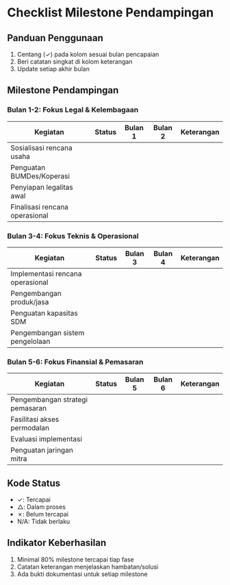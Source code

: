 # Checklist Milestone Pendampingan

## Panduan Penggunaan

1. Centang (✓) pada kolom sesuai bulan pencapaian
2. Beri catatan singkat di kolom keterangan
3. Update setiap akhir bulan

## Milestone Pendampingan

### Bulan 1-2: Fokus Legal & Kelembagaan

| Kegiatan | Status | Bulan 1 | Bulan 2 | Keterangan |
|----------|--------|---------|---------|------------|
| Sosialisasi rencana usaha | | | | |
| Penguatan BUMDes/Koperasi | | | | |
| Penyiapan legalitas awal | | | | |
| Finalisasi rencana operasional | | | | |

### Bulan 3-4: Fokus Teknis & Operasional

| Kegiatan | Status | Bulan 3 | Bulan 4 | Keterangan |
|----------|--------|---------|---------|------------|
| Implementasi rencana operasional | | | | |
| Pengembangan produk/jasa | | | | |
| Penguatan kapasitas SDM | | | | |
| Pengembangan sistem pengelolaan | | | | |

### Bulan 5-6: Fokus Finansial & Pemasaran

| Kegiatan | Status | Bulan 5 | Bulan 6 | Keterangan |
|----------|--------|---------|---------|------------|
| Pengembangan strategi pemasaran | | | | |
| Fasilitasi akses permodalan | | | | |
| Evaluasi implementasi | | | | |
| Penguatan jaringan mitra | | | | |

## Kode Status

- ✓: Tercapai
- △: Dalam proses
- ✗: Belum tercapai
- N/A: Tidak berlaku

## Indikator Keberhasilan

1. Minimal 80% milestone tercapai tiap fase
2. Catatan keterangan menjelaskan hambatan/solusi
3. Ada bukti dokumentasi untuk setiap milestone
